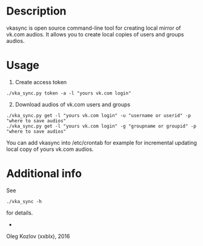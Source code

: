 
# Description 

vkasync is open source command-line tool for creating local mirror of vk.com audios. It allows you to create local copies of users and groups audios.  

# Usage 

1. Create access token

```
./vka_sync.py token -a -l "yours vk.com login"
```

2. Download audios of vk.com users and groups

```
./vka_sync.py get -l "yours vk.com login" -u "username or userid" -p "where to save audios"
./vka_sync.py get -l "yours vk.com login" -g "groupname or groupid" -p "where to save audios"
```

You can add vkasync into /etc/crontab for example for incremental updating local copy of yours vk.com audios. 

# Additional info

See
```
./vka_sync -h
```
for details. 

- 

Oleg Kozlov (xxblx), 2016
